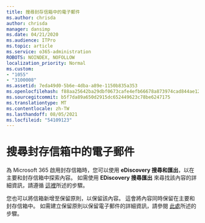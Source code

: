 ```yaml
---
title: 搜尋封存信箱中的電子郵件
ms.author: chrisda
author: chrisda
manager: dansimp
ms.date: 04/21/2020
ms.audience: ITPro
ms.topic: article
ms.service: o365-administration
ROBOTS: NOINDEX, NOFOLLOW
localization_priority: Normal
ms.custom:
- "1055"
- "3100008"
ms.assetid: 7eda49d0-5b6e-4dba-a89e-1150b835a353
ms.openlocfilehash: f88aa25642ba29dbf0673cafe4efb66678a873974cad844ae12fc35287915f33
ms.sourcegitcommit: b5f7da89a650d2915dc652449623c78be6247175
ms.translationtype: MT
ms.contentlocale: zh-TW
ms.lasthandoff: 08/05/2021
ms.locfileid: "54109123"
---
```

# <a name="search-for-email-in-the-archive-mailbox"></a>搜尋封存信箱中的電子郵件

為 Microsoft 365 啟用封存信箱時，您可以使用 **eDiscovery 搜尋和匯出**，以在主要和封存信箱中探索內容。 如需使用 **EDiscovery 搜尋匯出** 來尋找該內容的詳細資訊，請遵循 [這裡](https://docs.microsoft.com/microsoft-365/compliance/export-search-results)所述的步驟。
  
您也可以將信箱新增至保留原則，以保留該內容。 這會將內容同時保留在主要和封存信箱中。 如需建立保留原則以保留電子郵件的詳細資訊，請參閱 [此處](https://docs.microsoft.com/microsoft-365/compliance/retention-policies)所述的步驟。
  